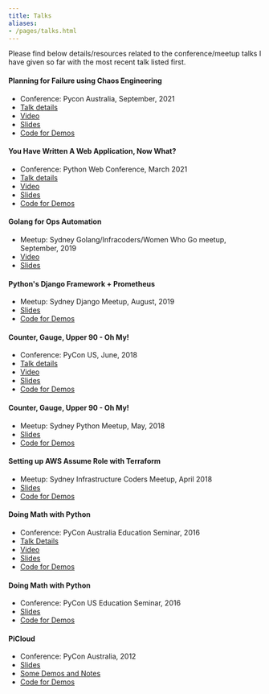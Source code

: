 ```yaml
---
title: Talks
aliases:
- /pages/talks.html
---
```


Please find below details/resources related to the conference/meetup talks I have given so far with the most recent talk listed first.

#### Planning for Failure using Chaos Engineering

- Conference: Pycon Australia, September, 2021
- [Talk details](https://pretalx.com/pycon-au-2021/talk/QBWRZJ/)
- [Video](https://www.youtube.com/watch?v=NywFpab9iAE)
- [Slides](https://github.com/amitsaha/pycon-au-2021/blob/main/slides.pdf)
- [Code for Demos](https://github.com/amitsaha/pycon-au-2021)


#### You Have Written A Web Application, Now What?

- Conference: Python Web Conference, March 2021
- [Talk details](https://2021.pythonwebconf.com/presentations/you-have-written-a-web-application-now-what)
- [Video](https://t.co/lL1ehzPdjM?amp=1)
- [Slides](https://raw.githubusercontent.com/amitsaha/python-web-conf-2021/main/python-web-conf-2021(2).pdf)
- [Code for Demos](https://github.com/amitsaha/python-web-conf-2021)

#### Golang for Ops Automation 

- Meetup: Sydney Golang/Infracoders/Women Who Go meetup, September, 2019
- [Video](https://youtu.be/5nqO_1yKhZE?t=383)
- [Slides](https://bit.ly/2mJCEnn)

#### Python's Django Framework + Prometheus 

- Meetup: Sydney Django Meetup, August, 2019
- [Slides](https://github.com/amitsaha/python-monitoring-talk/blob/master/slides/Django-monitoring-with-prometheus.pdf)
- [Code for Demos](https://github.com/amitsaha/python-monitoring-talk)

#### Counter, Gauge, Upper 90 - Oh My!

- Conference: PyCon US, June, 2018
- [Talk details](https://us.pycon.org/2018/schedule/presentation/133/)
- [Video](https://www.youtube.com/watch?v=R4kMwckrUlg)
- [Slides](https://github.com/amitsaha/python-monitoring-talk/blob/master/slides/pycon-2018.pdf)
- [Code for Demos](https://github.com/amitsaha/python-monitoring-talk)

#### Counter, Gauge, Upper 90 - Oh My! 

- Meetup: Sydney Python Meetup, May, 2018
- [Slides](https://github.com/amitsaha/python-monitoring-talk/blob/master/slides/sypy.pdf)
- [Code for Demos](https://github.com/amitsaha/python-monitoring-talk)

#### Setting up AWS Assume Role with Terraform 

- Meetup: Sydney Infrastructure Coders Meetup, April 2018
- [Slides](https://github.com/amitsaha/aws-assume-role-demo/blob/master/AWS%20EC2%20Assume%20Role%20with%20Terraform.pdf)
- [Code for Demos](https://github.com/amitsaha/aws-assume-role-demo)


#### Doing Math with Python

- Conference: PyCon Australia Education Seminar, 2016
- [Talk Details](https://2016.pycon-au.org/schedule/83/view_talk?day=friday)
- [Video](https://www.youtube.com/watch?v=XJOt4QQgx0A)
- [Slides](https://github.com/doingmathwithpython/pycon-au-2016/blob/master/slides.pdf)
- [Code for Demos](https://github.com/doingmathwithpython/pycon-au-2016)

#### Doing Math with Python 

- Conference: PyCon US Education Seminar, 2016
- [Slides](https://doingmathwithpython.github.io/pycon-us-2016/#/)
- [Code for Demos](https://github.com/doingmathwithpython/pycon-us-2016)

#### PiCloud 

- Conference: PyCon Australia, 2012
- [Slides](https://github.com/amitsaha/picloud-preso/blob/master/slides.pdf)
- [Some Demos and Notes](https://amitksaha.wordpress.com/2012/08/17/pyconau-2012-talk-on-picloud/)
- [Code for Demos](https://github.com/amitsaha/picloud-preso)
